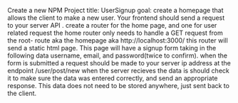 Create a new NPM Project
title: UserSignup
goal: create a homepage that allows the client to make a new user. Your frontend should send a request to your server API .
create a router for the home page, and one for user  related request
the home router only needs to handle a GET request from the root- route aka the homepage aka http://localhost:3000/
this router will send a static html page. This page will have a signup form taking in the following data
username, email, and password(twice to confirm).
when the form is submitted a request should be made to your server ip address at the endpoint /user/post/new
when the server recieves the data is should check it to make sure the data was entered correctly, and send an appropriate response.
This data does not need to be stored anywhere, just sent back to the client.